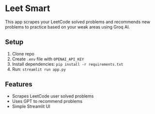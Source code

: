 # Leet Smart

This app scrapes your LeetCode solved problems and recommends new problems to practice based on your weak areas using Groq AI.

## Setup

1. Clone repo  
2. Create `.env` file with `OPENAI_API_KEY`  
3. Install dependencies: `pip install -r requirements.txt`  
4. Run: `streamlit run app.py`

## Features

- Scrapes LeetCode user solved problems  
- Uses GPT to recommend problems  
- Simple Streamlit UI
